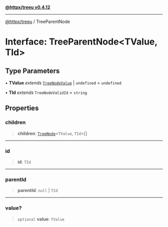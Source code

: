[**@httpx/treeu v0.4.12**](../README.md)

***

[@httpx/treeu](../README.md) / TreeParentNode

# Interface: TreeParentNode\<TValue, TId\>

## Type Parameters

• **TValue** *extends* [`TreeNodeValue`](../type-aliases/TreeNodeValue.md) \| `undefined` = `undefined`

• **TId** *extends* `TreeNodeValidId` = `string`

## Properties

### children

> **children**: [`TreeNode`](../type-aliases/TreeNode.md)\<`TValue`, `TId`\>[]

***

### id

> **id**: `TId`

***

### parentId

> **parentId**: `null` \| `TId`

***

### value?

> `optional` **value**: `TValue`
